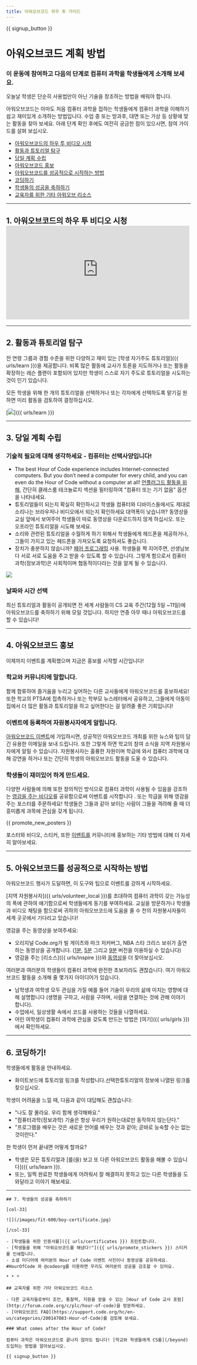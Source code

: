 ```yaml
---
title: 아워오브코드 하우 투 가이드
---
```


{{ signup_button }}

# 아워오브코드 계획 방법

### 이 운동에 참여하고 다음의 단계로 컴퓨터 과학을 학생들에게 소개해 보세요.

오늘날 학생은 단순히 사용법만이 아닌 기술을 창조하는 방법을 배워야 합니다.

아워오브코드는 아마도 처음 컴퓨터 과학을 접하는 학생들에게 컴퓨터 과학을 이해하기 쉽고 재미있게 소개하는 방법입니다. 수업 중 또는 방과후, 대면 또는 가상 등 상황에 맞는 활동을 찾아 보세요. 아래 단계 확인 후에도 여전히 궁금한 점이 있으시면, 참여 가이드를 살펴 보십시오.</p> 

- [아워오브코드의 하우 투 비디오 시청](#how-to-video)
- [활동과 튜토리얼 탐구](#explore-activities)
- [당일 계획 수립](#create-your-plan)
- [아워오브코드 홍보](#promote-your-hour)
- [아워오브코드를 성공적으로 시작하는 방법](#how-to-start)
- [코딩하기](#code)
- [학생들의 성공을 축하하기](#celebrate)
- [교육자를 위한 기타 아워오브 리소스](#other-resources)

* * *

<a id="how-to-video"></a>

## 1. 아워오브코드의 하우 투 비디오 시청 <iframe width="500" height="255" src="https://www.youtube-nocookie.com/embed/SrnvvWDm73k" frameborder="0" allowfullscreen></iframe> 

* * *

<a id="explore-activities"></a>

## 2. 활동과 튜토리얼 탐구

전 연령 그룹과 경험 수준을 위한 다양하고 재미 있는 [학생 자기주도 튜토리얼]({{ urls/learn }})을 제공합니다. 비록 많은 활동에 교사가 토론을 지도하거나 또는 활동을 확장하는 레슨 플랜이 포함되어 있지만 학생이 스스로 자기 주도로 튜토리얼을 시도하는 것이 인기 있습니다. 

모든 학생을 위해 한 개의 튜토리얼을 선택하거나 또는 각자에게 선택하도록 맡기길 원하면 미리 활동을 검토하여 결정하십시오.

[![](/images/tutorials.png)]({{ urls/learn }})

* * *

<a id="create-your-plan"></a>

## 3. 당일 계획 수립

### 기술적 필요에 대해 생각하세요 - 컴퓨터는 선택사양입니다!

- The best Hour of Code experience includes Internet-connected computers. But you don’t need a computer for every child, and you can even do the Hour of Code without a computer at all! [언플러그드 활동을 위해](/learn), 간단히 클래스룸 테크놀로지 섹션을 필터링하여 "컴퓨터 또는 기기 없음" 옵션을 나타내세요.
- 튜토리얼들이 되는지 확실히 확인하시고 학생들 컴퓨터와 디바이스들에서도 제대로 소리나는 브라우저나 비디오에서 되는지 확인하세요 대역폭이 낮습니까? 동영상을 교실 앞에서 보여주어 학생들이 따로 동영상을 다운로드하지 않게 하십시오. 또는 오프라인 튜토리얼을 시도해 보세요.
- 소리와 관련된 튜토리얼을 수월하게 하기 위해서 학생들에게 헤드폰을 제공하거나, 그들이 가지고 있는 헤드폰을 가져오도록 요청하셔도 좋습니다.
- 장치가 충분하지 않습니까? [페어 프로그래밍](https://www.youtube.com/watch?v=vgkahOzFH2Q) 사용. 학생들을 짝 지어주면, 선생님보다 서로 서로 도움을 주고 받을 수 있도록 할 수 있습니다. 그렇게 함으로서 컴퓨터과학(정보과학)은 사회적이며 협동적이다라는 것을 알게 될 수 있습니다.

<img src="/images/fit-600/group_ipad.jpg" />

### 날짜와 시간 선택

최신 튜토리얼과 활동이 공개되면 전 세계 사람들이 CS 교육 주간(12월 5일 ~11일)에 아워오브코드를 축하하기 위해 모일 것입니다. 하지만 연중 아무 때나 아워오브코드를 할 수 있습니다!

* * *

<a id="promote-your-hour"></a>

## 4. 아워오브코드 홍보

이제까지 이벤트를 계획했으며 지금은 홍보를 시작할 시간입니다!

### 학교와 커뮤니티에 말합니다.

함께 합류하여 즐거움을 누리고 싶어하는 다른 교사들에게 아워오브코드를 홍보하세요! 또한 학교의 PTSA에 접촉하거나 또는 학부모 뉴스레터에서 공유하고, 그들에게 아동이 집에서 더 많은 활동과 튜토리얼을 하고 싶어한다는 걸 알려줄 좋은 기회입니다!

### 이벤트에 등록하여 자원봉사자에게 알립니다.

[아워오브코드 이벤트](/events)에 가입하시면, 성공적인 아워오브코드 개최를 위한 뉴스와 팁이 담긴 유용한 이메일을 보내 드립니다. 또한 그렇게 하면 학교의 참여 소식을 지역 자원봉사자에게 알릴 수 있습니다. 자원봉사자는 훌륭한 자원이며 학급에 와서 컴퓨터 과학에 대해 강연을 하거나 또는 간단히 학생의 아워오브코드 활동을 도울 수 있습니다.

### 학생들이 재미있어 하게 만드세요.

다양한 사람들에 의해 또한 창의적인 방식으로 컴퓨터 과학이 사용될 수 있음을 강조하는 [영감을 주는 비디오](/promote/resources)를 공유함으로써 이벤트를 시작합니다 . 또는 학급을 위해 영감을 주는 포스터를 주문하세요! 학생들은 그들과 같아 보이는 사람이 그들을 격려해 줄 때 더 흥미롭게 과목에 관심을 갖게 됩니다. 

{{ promote_new_posters }}

포스터와 비디오, 스티커, 또한 [이벤트를](/promote/resources#posters) 커뮤니티에 홍보하는 기타 방법에 대해 더 자세히 알아보세요.

* * *

<a id="how-to-start"></a>

## 5. 아워오브코드를 성공적으로 시작하는 방법

아워오브코드 행사가 도달하면, 이 도구와 팁으로 이벤트를 강하게 시작하세요.

[지역 자원봉사자]({{ urls/volunteer_local }})를 초대하여 컴퓨터 과학이 갖는 가능성의 폭에 관하여 얘기함으로써 학생들에게 동기를 부여하세요. 교실을 방문하거나 학생들과 비디오 채팅을 함으로써 귀하의 아워오브코드에 도움을 줄 수 천의 자원봉사자들이 세계 곳곳에서 기다리고 있습니다!

영감을 주는 동영상을 보여주세요:

- 오리지널 Code.org가 빌 게이츠와 마크 저커버그, NBA 스타 크리스 보쉬가 출연하는 동영상을 공개합니다. ([1분](https://www.youtube.com/watch?v=qYZF6oIZtfc), [5분](https://www.youtube.com/watch?v=nKIu9yen5nc) 그리고 [9분](https://www.youtube.com/watch?v=dU1xS07N-FA) 버전을 이용하실 수 있습니다)
- 영감을 주는 [리소스]({{ urls/inspire }})와 [동영상](https://www.youtube.com/playlist?list=PLzdnOPI1iJNfpD8i4Sx7U0y2MccnrNZuP)을 더 찾아보십시오.

여러분과 여러분의 학생들이 컴퓨터 과학에 완전한 초보자라도 괜찮습니다. 여기 아워오브코드 활동을 소개해 줄 몇가지 아이디어가 있습니다.

- 남학생과 여학생 모두 관심을 가질 예를 들어 기술이 우리의 삶에 미치는 영향에 대해 설명합니다 (생명을 구하고, 사람을 구하며, 사람을 연결하는 것에 관해 이야기 합니다).
- 수업에서, 일상생활 속에서 코드를 사용하는 것들을 나열하세요.
- 어린 여학생이 컴퓨터 과학에 관심을 갖도록 만드는 방법은 [여기]({{ urls/girls }})에서 확인하세요.

* * *

<a id="code"></a>

## 6. 코딩하기!

학생들에게 활동을 안내하세요.

- 화이트보드에 튜토리얼 링크를 작성합니다.선택한</a>튜토리얼의 정보에 나열된 링크를 찾으십시오.</li> </ul> 
    
    학생이 어려움을 느낄 때, 다음과 같이 대답해도 괜찮습니다: 
    
    - "나도 잘 몰라요. 우리 함께 생각해봐요."
    - "컴퓨터과학(정보과학) 기술은 항상 우리가 원하는대로만 동작하지 않는단다."
    - "프로그램을 배우는 것은 새로운 언어를 배우는 것과 같아; 곧바로 능숙할 수는 없는 것이란다."
    
    한 학생이 먼저 끝내면 어떻게 할까요?
    
    - 학생은 모든 튜토리얼과 [를(을) 보고 또 다른 아워오브코드 활동을 해볼 수 있습니다]({{ urls/learn }}).
    - 또는, 일찍 완료한 학생들에게 어려워서 잘 해결하지 못하고 있는 다른 학생들을 도와달라고 이야기 해보세요.
    
    * * *
    
    

<a id="celebrate"></a>

    
    ## 7. 학생들의 성공을 축하하기
    
    [col-33]
    
    ![](/images/fit-600/boy-certificate.jpg)
    
    [/col-33]
    
    - [학생들을 위한 인증서를]({{ urls/certificates }}) 프린트합니다.
    - [학생들을 위해 "아워오브코드를 해냈다!"]({{ urls/promote_stickers }}) 스티커를 인쇄합니다.
    - 소셜 미디어에 여러분의 Hour of Code 이벤트 사진이나 동영상을 공유하세요. #HourOfCode 와 @codeorg를 이용하면 우리도 여러분의 성공을 강조할 수 있어요.
    
    * * *
    
    

<a id="other-resources"></a>

    
    ## 교육자를 위한 기타 아워오브코드 리소스
    
    - 다른 교육자들로부터 조언, 통찰력, 지원을 얻을 수 있는 [Hour of Code 교사 포럼](http://forum.code.org/c/plc/hour-of-code)을 방문하세요.
    - [아워오브코드 FAQ](https://support.code.org/hc/en-us/categories/200147083-Hour-of-Code)를 검토해 보세요.
    
    ### What comes after the Hour of Code?
    
    컴퓨터 과학은 아워오브코드로 끝나지 않아도 됩니다! [학교와 학생들에게 CS를](/beyond) 도입하는 방법을 알아보십시오.
    
    {{ signup_button }}